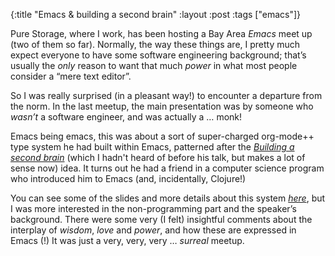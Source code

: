 {:title "Emacs & building a second brain"
 :layout :post
 :tags ["emacs"]}

Pure Storage, where I work, has been hosting a Bay Area _Emacs_ meet up (two of them so far). Normally, the way these things are, I pretty much expect everyone to have some software engineering background; that’s usually the _only_ reason to want that much _power_ in what most people consider a “mere text editor”. 

So I was really surprised (in a pleasant way!) to encounter a departure from the norm. In the last meetup, the main presentation was by someone who _wasn’t_ a software engineer, and was actually a … monk!

Emacs being emacs, this was about a sort of super-charged org-mode++ type system he had built within Emacs, patterned after the [_Building a second brain_](https://www.buildingasecondbrain.com) (which I hadn't heard of before his talk, but makes a lot of sense now) idea. It turns out he had a friend in a computer science program who introduced him to Emacs (and, incidentally, Clojure!)

You can see some of the slides and more details about this system [_here_](https://medium.com/@tasshin/implementing-a-second-brain-in-emacs-and-org-mode-ef0e44fb7ca5), but I was more interested in the non-programming part and the speaker’s background. There were some very (I felt) insightful comments about the interplay of _wisdom_, _love_ and _power_, and how these are expressed in Emacs (!) It was just a very, very, very … _surreal_ meetup.

